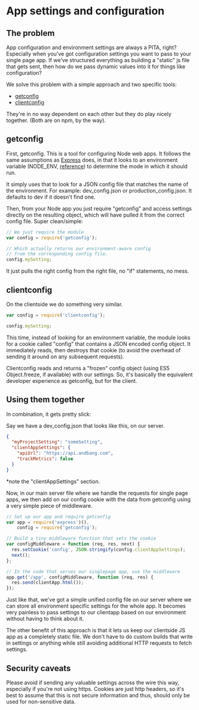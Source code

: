 # App settings and configuration

## The problem 

App configuration and environment settings are always a PITA, right? Especially when you've got configuration settings you want to pass to your single page app. If we've structured everything as building a "static" js file that gets sent, then how do we pass dynamic values into it for things like configuration?

We solve this problem with a simple approach and two specific tools:

- [getconfig](https://github.com/henrikjoreteg/getconfig)
- [clientconfig](https://github.com/henrikjoreteg/clientconfig)

They're in no way dependent on each other but they do play nicely together.  (Both are on npm, by the way).

## getconfig

First, getconfig. This is a tool for configuring Node web apps. It follows the same assumptions as [Express](http://expressjs.com/) does, in that it looks to an environment variable (NODE_ENV, [reference](http://expressjs.com/api.html#app-settings)) to determine the mode in which it should run.

It simply uses that to look for a JSON config file that matches the name of the environment. For example: dev_config.json or production_config.json. It defaults to dev if it doesn't find one.

Then, from your Node app you just require "getconfig" and access settings directly on the resulting object, which will have pulled it from the correct config file. Super clean/simple:


```javascript
// We just require the module
var config = require('getconfig');

// Which actually returns our environment-aware config
// from the corresponding config file. 
config.mySetting;
```

It just pulls the right config from the right file, no "if" statements, no mess.


## clientconfig 

On the clientside we do something very similar.

```javascript
var config = require('clientconfig');

config.mySetting;
```

This time, instead of looking for an environment variable, the module looks for a cookie called "config" that contains a JSON encoded config object. It immediately reads, then destroys that cookie (to avoid the overhead of sending it around on any subsequent requests).

Clientconfig reads and returns a "frozen" config object (using ES5 Object.freeze, if available) with our settings. So, it's basically the equivalent developer experience as getconfig, but for the client.


## Using them together 

In combination, it gets pretty slick:

Say we have a dev_config.json that looks like this, on our server.

```json
{
  "myProjectSetting": "someSetting",
  "clientAppSettings": {
    "apiUrl": "https://api.andbang.com",
    "trackMetrics": false
  }
}
```

\*note the "clientAppSettings" section.

Now, in our main server file where we handle the requests for single page apps, we then add on our config cookie with the data from getconfig using a very simple piece of middleware.


```javascript
// Set up our app and require getconfig
var app = require('express')(),
    config = require('getconfig'); 

// Build a tiny middleware function that sets the cookie
var configMiddleware = function (req, res, next) {
  res.setCookie('config', JSON.stringify(config.clientAppSettings);
  next();
};

// In the code that serves our singlepage app, use the middleware
app.get('/app', configMiddleware, function (req, res) {
  res.send(clientApp.html());
});
```

Just like that, we've got a simple unified config file on our server where we can store all environment specific settings for the whole app. It becomes very painless to pass settings to our clientapp based on our environment without having to think about it. 

The other benefit of this approach is that it lets us keep our clientside JS app as a completely static file. We don't have to do custom builds that write in settings or anything while still avoiding additional HTTP requests to fetch settings.


## Security caveats

Please avoid if sending any valuable settings across the wire this way, especially if you're not using https. Cookies are just http headers, so it's best to assume that this is not secure information and thus, should only be used for non-sensitive data.
